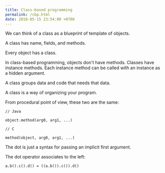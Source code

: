```yaml
---
title: Class-based programming
permalink: /cbp.html
date: 2018-05-15 23:54:00 +0700
---
```


We can think of a class as a blueprint of template of objects.

A class has name, fields, and methods.

Every object has a class.

In class-based programming, objects don't have methods.
Classes have instance methods.
Each instance method can be called with an instance as a hidden argument.

A class groups data and code that needs that data.

A class is a way of organizing your program.

From procedural point of view, these two are the same:

```
// Java

object.method(arg0, arg1, ...)

// C

method(object, arg0, arg1, ...)
```

The dot is just a syntax for passing an implicit first argument.

The dot operator associates to the left:

```
a.b().c().d() = ((a.b()).c()).d()
```
